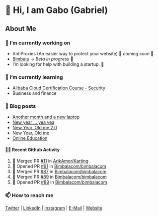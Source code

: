 

<!--
**mrgkanev/mrgkanev** is a ✨ _special_ ✨ repository because its `README.md` (this file) appears on your GitHub profile.

Here are some ideas to get you started:

-  ...
- 🌱 I’m currently learning ...
- 👯 I’m looking to collaborate on ...
- 🤔 I’m looking for help with ...
- 💬 Ask me about ...
- 📫 How to reach me: ...
- 😄 Pronouns: ...
- ⚡ Fun fact: ...
-->

# 👋 Hi, I am Gabo (Gabriel)

## About Me

### 🔭 I’m currently working on
- AntiProxies (An easier way to protect your website) 🚀 *coming soon* 🚀
- [Bimbala](https://bimbala.com/) -> *Beta in progress* 🚀
- I’m looking for help with building a startup. 🤔 

### 🌱 I’m currently learning
- [Alibaba Cloud Certification Course - Security](https://edu.alibabacloud.com/course/126)
- Business and finance

### 📖 Blog posts
<!-- BLOG-POST-LIST:START -->
- [Another month and a new laptop](https://mrgkanev.eu/blog/another-month-and-a-new-laptop/)
- [New year … yea yea](https://mrgkanev.eu/blog/new-year-yea-yea/)
- [New Year, Old me 2.0](https://mrgkanev.eu/blog/new-year-old-me-2-0/)
- [New Year, Old me](https://mrgkanev.eu/blog/new-year-old-me/)
- [Online Education](https://mrgkanev.eu/blog/online-education/)
<!-- BLOG-POST-LIST:END -->

#### 🧑‍💻 Recent Github Activity

<!--START_SECTION:activity-->
1. 🎉 Merged PR [#11](https://github.com/ArikAmor/Karting/pull/11) in [ArikAmor/Karting](https://github.com/ArikAmor/Karting)
2. 💪 Opened PR [#91](https://github.com/Bimbalacom/bimbalacom/pull/91) in [Bimbalacom/bimbalacom](https://github.com/Bimbalacom/bimbalacom)
3. 🎉 Merged PR [#87](https://github.com/Bimbalacom/bimbalacom/pull/87) in [Bimbalacom/bimbalacom](https://github.com/Bimbalacom/bimbalacom)
4. 🎉 Merged PR [#89](https://github.com/Bimbalacom/bimbalacom/pull/89) in [Bimbalacom/bimbalacom](https://github.com/Bimbalacom/bimbalacom)
5. 💪 Opened PR [#89](https://github.com/Bimbalacom/bimbalacom/pull/89) in [Bimbalacom/bimbalacom](https://github.com/Bimbalacom/bimbalacom)
<!--END_SECTION:activity-->


### 📫 How to reach me
[Twitter](https://twitter.com/mrgkanev) | [LinkedIn](https://www.linkedin.com/in/mrgkanev) | [Instagram](https://instagram.com/mrgkanev)  | [E-Mail](mailto:contact@mrgkanev.eu) | [Website](https://mrgkanev.eu)

